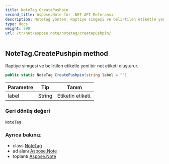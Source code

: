 ```yaml
---
title: NoteTag.CreatePushpin
second_title: Aspose.Note for .NET API Referansı
description: NoteTag yöntem. Raptiye simgesi ve belirtilen etiketle yeni bir not etiketi oluşturur.
type: docs
weight: 790
url: /tr/net/aspose.note/notetag/createpushpin/
---
```

## NoteTag.CreatePushpin method

Raptiye simgesi ve belirtilen etiketle yeni bir not etiketi oluşturur.

```csharp
public static NoteTag CreatePushpin(string label = "")
```

| Parametre | Tip | Tanım |
| --- | --- | --- |
| label | String | Etiketin etiketi. |

### Geri dönüş değeri

[`NoteTag`](../) .

### Ayrıca bakınız

* class [NoteTag](../)
* ad alanı [Aspose.Note](../../notetag/)
* toplantı [Aspose.Note](../../../)


